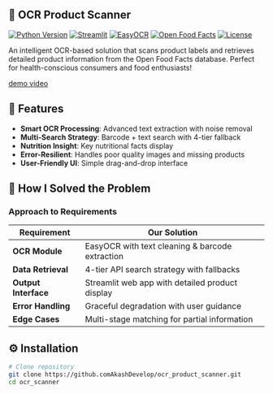 ## 🛒  OCR Product Scanner

[![Python Version](https://img.shields.io/badge/python-3.8%2B-blue)](https://www.python.org/)
[![Streamlit](https://img.shields.io/badge/UI-Streamlit-FF4B4B?logo=streamlit)](https://streamlit.io/)
[![EasyOCR](https://img.shields.io/badge/OCR-EasyOCR-00BFFF)](https://github.com/JaidedAI/EasyOCR)
[![Open Food Facts](https://img.shields.io/badge/API-Open%20Food%20Facts-green)](https://world.openfoodfacts.org/)
[![License](https://img.shields.io/badge/license-MIT-blue)](LICENSE)

An intelligent OCR-based solution that scans product labels and retrieves detailed product information from the Open Food Facts database. Perfect for health-conscious consumers and food enthusiasts!

[demo video](https://github.com/user-attachments/assets/9800f808-36dd-4342-9b39-f6d146e2d2b2)

## 🚀 Features

- **Smart OCR Processing**: Advanced text extraction with noise removal
- **Multi-Search Strategy**: Barcode + text search with 4-tier fallback
- **Nutrition Insight**: Key nutritional facts display
- **Error-Resilient**: Handles poor quality images and missing products
- **User-Friendly UI**: Simple drag-and-drop interface

## 🧠 How I Solved the Problem

### Approach to Requirements
| Requirement | Our Solution |
|-------------|--------------|
| **OCR Module** | EasyOCR with text cleaning & barcode extraction |
| **Data Retrieval** | 4-tier API search strategy with fallbacks |
| **Output Interface** | Streamlit web app with detailed product display |
| **Error Handling** | Graceful degradation with user guidance |
| **Edge Cases** | Multi-stage matching for partial information |

## ⚙️ Installation

```bash
# Clone repository
git clone https://github.comAkashDevelop/ocr_product_scanner.git
cd ocr_scanner



